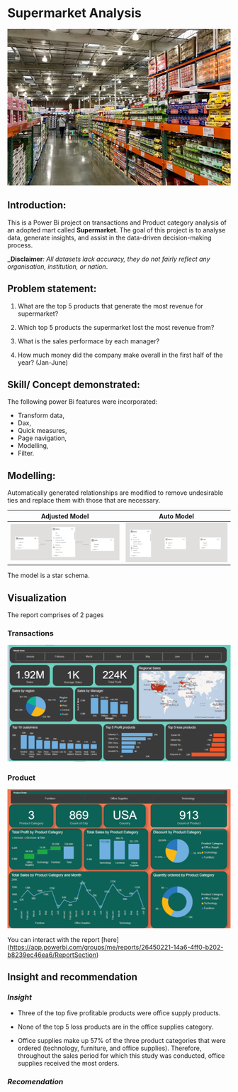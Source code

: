 # Supermarket Analysis

![](Intro.jpg)

## Introduction:

This is a Power Bi project on transactions and Product category analysis of an adopted mart called **Supermarket**.
The goal of this project is to analyse data, generate insights, and assist in the data-driven decision-making process.

**_Disclaimer**_: All datasets lack accuracy, they do not fairly reflect any organisation, institution, or nation_.

## Problem statement:

1. What are the top 5 products that generate the most revenue for supermarket?

2. Which top 5 products the supermarket lost the most revenue from?

3. What is the sales performace by each manager?

4. How much money did the company make overall in the first half of the year? (Jan-June)

## Skill/ Concept demonstrated:

The following power Bi features were incorporated:
- Transform data, 
- Dax, 
- Quick measures, 
- Page navigation, 
- Modelling, 
- Filter.

## Modelling:

Automatically generated relationships are modified to remove undesirable ties and replace them with those that are necessary.

Adjusted Model           | Auto Model
:-----------------------:|:-----------------------: 
![](adjusted.png)  |   ![](auto.png)


The model is a star schema.

## Visualization

The report comprises of 2 pages

### Transactions

![](transaction.PNG)

### Product

![](product.PNG)

You can interact with the report [here] (https://app.powerbi.com/groups/me/reports/26450221-14a6-4ff0-b202-b8239ec46ea6/ReportSection)

## Insight and recommendation

### _Insight_

- Three of the top five profitable products were office supply products.

- None of the top 5 loss products are in the office supplies category.

- Office supplies make up 57% of the three product categories that were ordered (technology, furniture, and office supplies).
Therefore, throughout the sales period for which this study was conducted, office supplies received the most orders.

### _Recomendation_









